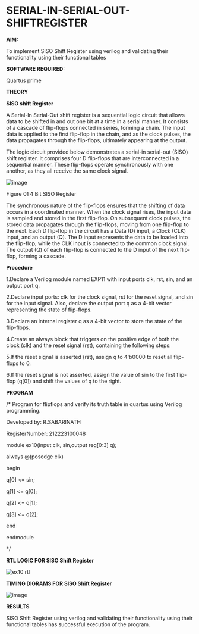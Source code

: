 # SERIAL-IN-SERIAL-OUT-SHIFTREGISTER

**AIM:**

To implement  SISO Shift Register using verilog and validating their functionality using their functional tables

**SOFTWARE REQUIRED:**

Quartus prime

**THEORY**

**SISO shift Register**

A Serial-In Serial-Out shift register is a sequential logic circuit that allows data to be shifted in and out one bit at a time in a serial manner. It consists of a cascade of flip-flops connected in series, forming a chain. The input data is applied to the first flip-flop in the chain, and as the clock pulses, the data propagates through the flip-flops, ultimately appearing at the output.

The logic circuit provided below demonstrates a serial-in serial-out (SISO) shift register. It comprises four D flip-flops that are interconnected in a sequential manner. These flip-flops operate synchronously with one another, as they all receive the same clock signal.

![image](https://github.com/naavaneetha/SERIAL-IN-SERIAL-OUT-SHIFTREGISTER/assets/154305477/e81c4072-37f9-46c6-8145-566764b74c3a)

Figure 01 4 Bit SISO Register

The synchronous nature of the flip-flops ensures that the shifting of data occurs in a coordinated manner. When the clock signal rises, the input data is sampled and stored in the first flip-flop. On subsequent clock pulses, the stored data propagates through the flip-flops, moving from one flip-flop to the next.
Each D flip-flop in the circuit has a Data (D) input, a Clock (CLK) input, and an output (Q). The D input represents the data to be loaded into the flip-flop, while the CLK input is connected to the common clock signal. The output (Q) of each flip-flop is connected to the D input of the next flip-flop, forming a cascade.

**Procedure**

1.Declare a Verilog module named EXP11 with input ports clk, rst, sin, and an output port q.


2.Declare input ports: clk for the clock signal, rst for the reset signal, and sin for the input signal. Also, declare the output port q as a 4-bit vector representing the state of flip-flops.


3.Declare an internal register q as a 4-bit vector to store the state of the flip-flops.


4.Create an always block that triggers on the positive edge of both the clock (clk) and the reset signal (rst), containing the following steps:


5.If the reset signal is asserted (rst), assign q to 4'b0000 to reset all flip-flops to 0.


6.If the reset signal is not asserted, assign the value of sin to the first flip-flop (q[0]) and shift the values of q to the right.


**PROGRAM**

/* Program for flipflops and verify its truth table in quartus using Verilog programming.

Developed by: R.SABARINATH

RegisterNumber: 212223100048


module ex10(input clk, sin,output reg[0:3] q);

always @(posedge clk)

begin

q[0] <= sin;

q[1] <= q[0];

q[2] <= q[1];

q[3] <= q[2];

end

endmodule

*/

**RTL LOGIC FOR SISO Shift Register**

![ex10 rtl](https://github.com/user-attachments/assets/31f3d079-336f-46eb-b7cd-730b1ada00b3)


**TIMING DIGRAMS FOR SISO Shift Register**

![image](https://github.com/user-attachments/assets/e2994407-3823-4c08-950b-3a2b686347bd)


**RESULTS**

SISO Shift Register using verilog and validating their functionality using their functional tables has successful execution of the program.

